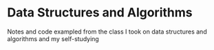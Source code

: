 # Data Structures and Algorithms
Notes and code exampled from the class I took on data structures and algorithms and my self-studying
